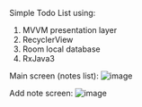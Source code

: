 Simple Todo List using:
  1. MVVM presentation layer
  2. RecyclerView
  3. Room local database
  4. RxJava3


Main screen (notes list):
![image](https://github.com/user-attachments/assets/50846b60-ad1f-4cd6-9d2e-ffa4eae1d54c)

Add note screen:
![image](https://github.com/user-attachments/assets/5c0eb2cd-8f37-4a53-b756-6f3f0dbb52d8)
